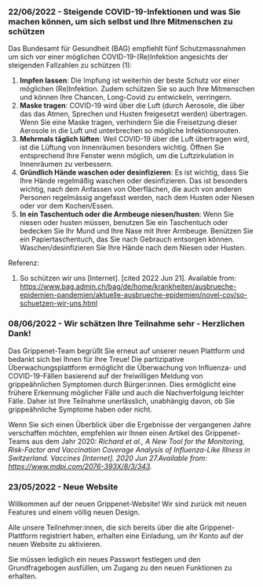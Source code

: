 ### 22/06/2022 - Steigende COVID-19-Infektionen und was Sie machen können, um sich selbst und Ihre Mitmenschen zu schützen

Das Bundesamt für Gesundheit (BAG) empfiehlt fünf Schutzmassnahmen um sich vor einer möglichen COVID-19-(Re)Infektion angesichts der steigenden Fallzahlen zu schützen (1):
1.	**Impfen lassen**: Die Impfung ist weiterhin der beste Schutz vor einer möglichen (Re)Infektion. Zudem schützen Sie so auch Ihre Mitmenschen und können Ihre Chancen, Long-Covid zu entwickeln, verringern.
2.	**Maske tragen**: COVID-19 wird über die Luft (durch Aerosole, die über das das Atmen, Sprechen und Husten freigesetzt werden) übertragen. Wenn Sie eine Maske tragen, verhindern Sie die Freisetzung dieser Aerosole in die Luft und unterbrechen so mögliche Infektionsrouten.
3.	**Mehrmals täglich lüften**: Weil COVID-19 über die Luft übertragen wird, ist die Lüftung von Innenräumen besonders wichtig. Öffnen Sie entsprechend Ihre Fenster wenn möglich, um die Luftzirkulation in Innenräumen zu verbessern.
4.	**Gründlich Hände waschen oder desinfizieren**: Es ist wichtig, dass Sie Ihre Hände regelmäßig waschen oder desinfizieren. Das ist besonders wichtig, nach dem Anfassen von Oberflächen, die auch von anderen Personen regelmässig angefasst werden, nach dem Husten oder Niesen oder vor dem Kochen/Essen.
5.	**In ein Taschentuch oder die Armbeuge niesen/husten**: Wenn Sie niesen oder husten müssen, benutzen Sie ein Taschentuch oder bedecken Sie Ihr Mund und Ihre Nase mit Ihrer Armbeuge. Benützen Sie ein Papiertaschentuch, das Sie nach Gebrauch entsorgen können. Waschen/desinfizieren Sie Ihre Hände nach dem Niesen oder Husten.

Referenz:
1. 	So schützen wir uns [Internet]. [cited 2022 Jun 21]. Available from: https://www.bag.admin.ch/bag/de/home/krankheiten/ausbrueche-epidemien-pandemien/aktuelle-ausbrueche-epidemien/novel-cov/so-schuetzen-wir-uns.html

### 08/06/2022 -  Wir schätzen Ihre Teilnahme sehr - Herzlichen Dank!

Das Grippenet-Team begrüßt Sie erneut auf unserer neuen Plattform und bedankt sich bei Ihnen für Ihre Treue! Die partizipative Überwachungsplattform ermöglicht die Überwachung von Influenza- und COVID-19-Fällen basierend auf der freiwilligen Meldung von grippeähnlichen Symptomen durch Bürger:innen. Dies ermöglicht eine frühere Erkennung möglicher Fälle und auch die Nachverfolgung leichter Fälle. Daher ist Ihre Teilnahme unerlässlich, unabhängig davon, ob Sie grippeähnliche Symptome haben oder nicht.

Wenn Sie sich einen Überblick über die Ergebnisse der vergangenen Jahre verschaffen möchten, empfehlen wir Ihnen einen Artikel des Grippenet-Teams aus dem Jahr 2020: *Richard et al., A New Tool for the Monitoring, Risk-Factor and Vaccination Coverage Analysis of Influenza-Like Illness in Switzerland. Vaccines [Internet]. 2020 Jun 27.Available from: https://www.mdpi.com/2076-393X/8/3/343.*

### 23/05/2022 - Neue Website

Willkommen auf der neuen Grippenet-Website! Wir sind zurück mit neuen Features und einem völlig neuen Design.

Alle unsere Teilnehmer:innen, die sich bereits über die alte Grippenet-Plattform registriert haben, erhalten eine Einladung, um ihr Konto auf der neuen Website zu aktivieren.

Sie müssen lediglich ein neues Passwort festlegen und den Grundfragebogen ausfüllen, um Zugang zu den neuen Funktionen zu erhalten.
